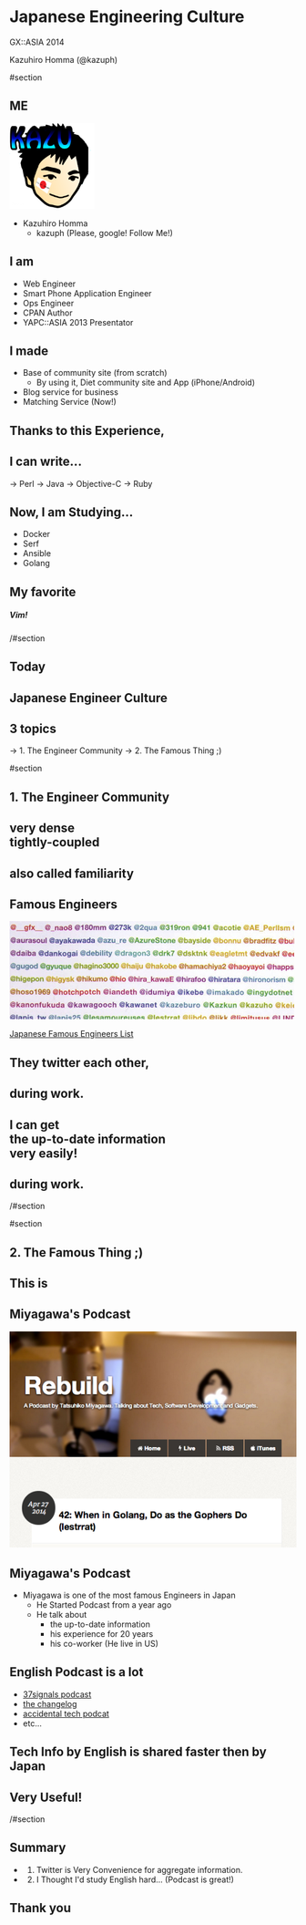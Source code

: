# Japanese Engineering Culture

GX::ASIA 2014

Kazuhiro Homma (@kazuph)

#section

## ME

<img style="width:150px;height:150px;float: bottom" src="./images/kazuph.png"/>

- Kazuhiro Homma
    - kazuph (Please, google! Follow Me!)

## I am

- Web Engineer
- Smart Phone Application Engineer
- Ops Engineer
- CPAN Author
- YAPC::ASIA 2013 Presentator

## I made

- Base of community site (from scratch)
    - By using it, Diet community site and App (iPhone/Android)
- Blog service for business
- Matching Service (Now!)

## Thanks to this Experience,

## I can write...

-> Perl
-> Java
-> Objective-C
-> Ruby

## Now, I am Studying...

- Docker
- Serf
- Ansible
- Golang

## My favorite

##### Vim!

/#section

## Today

## Japanese Engineer Culture

## 3 topics

-> 1. The Engineer Community
-> 2. The Famous Thing ;)

#section

## 1. The Engineer Community

## very dense<br />tightly-coupled

## also called familiarity

## Famous Engineers

![./images/famous_engineers.jpg](./images/famous_engineers.jpg)

[Japanese Famous Engineers List](http://d.hatena.ne.jp/ishikawam/20111024/p1)

## They twitter each other,
## during work.

## I can get <br />the up-to-date information<br /> very easily!
## during work.

/#section

#section

## 2. The Famous Thing ;)

## This is

## Miyagawa's Podcast

![./images/miyagawa.png](./images/miyagawa.png)

## Miyagawa's Podcast

- Miyagawa is one of the most famous Engineers in Japan
    - He Started Podcast from a year ago
    - He talk about
        - the up-to-date information
        - his experience for 20 years
        - his co-worker (He live in US)

## English Podcast is a lot

- [37signals podcast](http://37signals.com/podcast)
- [the changelog](http://37signals.com/podcast)
- [accidental tech podcat](http://37signals.com/podcast)
- etc...

## Tech Info by English is shared faster then by Japan

## Very Useful!

/#section

## Summary

- 1. Twitter is Very Convenience for aggregate information.
- 2. I Thought I'd study English hard... (Podcast is great!)

## Thank you

